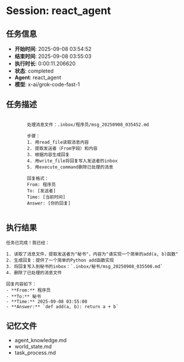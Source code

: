 # Session: react_agent

## 任务信息
- **开始时间**: 2025-09-08 03:54:52
- **结束时间**: 2025-09-08 03:55:03
- **执行时长**: 0:00:11.206620
- **状态**: completed
- **Agent**: react_agent
- **模型**: x-ai/grok-code-fast-1

## 任务描述
```

        处理消息文件：.inbox/程序员/msg_20250908_035452.md
        
        步骤：
        1. 用read_file读取消息内容
        2. 提取发送者（From字段）和内容
        3. 根据内容生成回复
        4. 用write_file将回复写入发送者的inbox
        5. 用execute_command删除已处理的消息
        
        回复格式：
        From: 程序员
        To: [发送者]
        Time: [当前时间]
        Answer: [你的回复]
        
```

## 执行结果
```
任务已完成！我已经：

1. 读取了消息文件，提取发送者为"秘书"，内容为"请实现一个简单的add(a, b)函数"
2. 生成回复：提供了一个简单的Python add函数实现
3. 将回复写入到秘书的inbox：`.inbox/秘书/msg_20250908_035500.md`
4. 删除了已处理的消息文件

回复内容如下：
- **From:** 程序员
- **To:** 秘书  
- **Time:** 2025-09-08 03:55:00
- **Answer:** `def add(a, b): return a + b`
```

## 记忆文件
- agent_knowledge.md
- world_state.md  
- task_process.md
